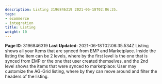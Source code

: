 ```yaml
---
description: Listing 3196846319 2021-06-18T02:06:35.
tags:
- ecommerce
- integration
title: Listing
weight: 10
---
```


**Page ID**: 3196846319
**Last Updated**: 2021-06-18T02:06:35.534Z
Listing shows all your Items that are synced from EMP and Marketplace. Inside the listing the item can be 2 levels, where by the first level is the one that is synced from EMP or the one that user created themselves, and the 2nd level shows the items that were synced to marketplace:
User may customize the AG-Grid listing, where by they can move around and filter the headers of the listing.
